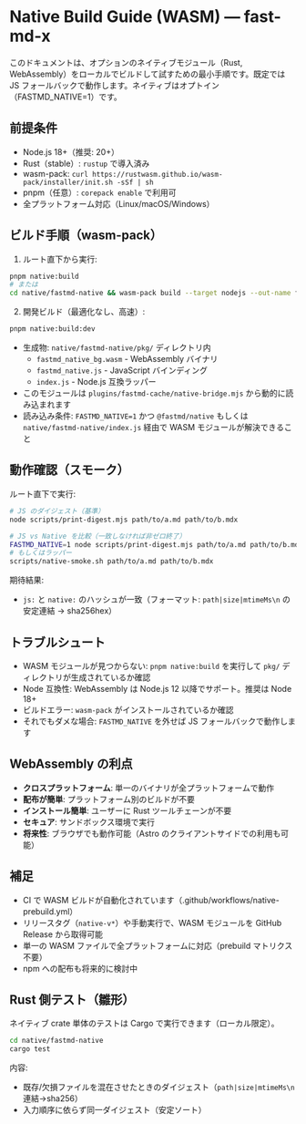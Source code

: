 # Native Build Guide (WASM) — fast-md-x

このドキュメントは、オプションのネイティブモジュール（Rust, WebAssembly）をローカルでビルドして試すための最小手順です。既定では JS フォールバックで動作します。ネイティブはオプトイン（FASTMD_NATIVE=1）です。

## 前提条件
- Node.js 18+（推奨: 20+）
- Rust（stable）: `rustup` で導入済み
- wasm-pack: `curl https://rustwasm.github.io/wasm-pack/installer/init.sh -sSf | sh`
- pnpm（任意）: `corepack enable` で利用可
- 全プラットフォーム対応（Linux/macOS/Windows）

## ビルド手順（wasm-pack）
1) ルート直下から実行:

```bash
pnpm native:build
# または
cd native/fastmd-native && wasm-pack build --target nodejs --out-name fastmd_native
```

2) 開発ビルド（最適化なし、高速）:

```bash
pnpm native:build:dev
```

- 生成物: `native/fastmd-native/pkg/` ディレクトリ内
  - `fastmd_native_bg.wasm` - WebAssembly バイナリ
  - `fastmd_native.js` - JavaScript バインディング
  - `index.js` - Node.js 互換ラッパー
- このモジュールは `plugins/fastmd-cache/native-bridge.mjs` から動的に読み込まれます
- 読み込み条件: `FASTMD_NATIVE=1` かつ `@fastmd/native` もしくは `native/fastmd-native/index.js` 経由で WASM モジュールが解決できること

## 動作確認（スモーク）
ルート直下で実行:

```bash
# JS のダイジェスト（基準）
node scripts/print-digest.mjs path/to/a.md path/to/b.mdx

# JS vs Native を比較（一致しなければ非ゼロ終了）
FASTMD_NATIVE=1 node scripts/print-digest.mjs path/to/a.md path/to/b.mdx --native
# もしくはラッパー
scripts/native-smoke.sh path/to/a.md path/to/b.mdx
```

期待結果:
- `js:` と `native:` のハッシュが一致（フォーマット: `path|size|mtimeMs\n` の安定連結 → sha256hex）

## トラブルシュート
- WASM モジュールが見つからない: `pnpm native:build` を実行して `pkg/` ディレクトリが生成されているか確認
- Node 互換性: WebAssembly は Node.js 12 以降でサポート。推奨は Node 18+
- ビルドエラー: `wasm-pack` がインストールされているか確認
- それでもダメな場合: `FASTMD_NATIVE` を外せば JS フォールバックで動作します

## WebAssembly の利点
- **クロスプラットフォーム**: 単一のバイナリが全プラットフォームで動作
- **配布が簡単**: プラットフォーム別のビルドが不要
- **インストール簡単**: ユーザーに Rust ツールチェーンが不要
- **セキュア**: サンドボックス環境で実行
- **将来性**: ブラウザでも動作可能（Astro のクライアントサイドでの利用も可能）

## 補足
- CI で WASM ビルドが自動化されています（.github/workflows/native-prebuild.yml）
- リリースタグ（`native-v*`）や手動実行で、WASM モジュールを GitHub Release から取得可能
- 単一の WASM ファイルで全プラットフォームに対応（prebuild マトリクス不要）
- npm への配布も将来的に検討中

## Rust 側テスト（雛形）

ネイティブ crate 単体のテストは Cargo で実行できます（ローカル限定）。

```bash
cd native/fastmd-native
cargo test
```

内容:
- 既存/欠損ファイルを混在させたときのダイジェスト（`path|size|mtimeMs\n`連結→sha256）
- 入力順序に依らず同一ダイジェスト（安定ソート）
